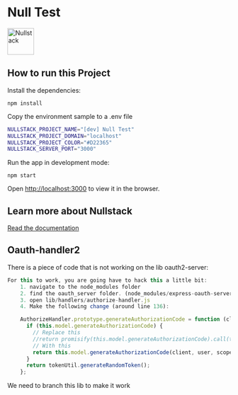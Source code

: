 # Null Test

<img src='https://raw.githubusercontent.com/nullstack/nullstack/master/nullstack.png' height='60' alt='Nullstack' />

## How to run this Project

Install the dependencies:

`npm install`

Copy the environment sample to a .env file

```sh
NULLSTACK_PROJECT_NAME="[dev] Null Test"
NULLSTACK_PROJECT_DOMAIN="localhost"
NULLSTACK_PROJECT_COLOR="#D22365"
NULLSTACK_SERVER_PORT="3000"
```

Run the app in development mode:

`npm start`

Open [http://localhost:3000](http://localhost:3000) to view it in the browser.

## Learn more about Nullstack

[Read the documentation](https://nullstack.app/documentation)

## Oauth-handler2

There is a piece of code that is not working on the lib oauth2-server:

```js
For this to work, you are going have to hack this a little bit:
    1. navigate to the node_modules folder
    2. find the oauth_server folder. (node_modules/express-oauth-server/node_modules/oauth2-server)
    3. open lib/handlers/authorize-handler.js
    4. Make the following change (around line 136):

    AuthorizeHandler.prototype.generateAuthorizationCode = function (client, user, scope) {
      if (this.model.generateAuthorizationCode) {
        // Replace this
        //return promisify(this.model.generateAuthorizationCode).call(this.model, client, user, scope);
        // With this
        return this.model.generateAuthorizationCode(client, user, scope)
      }
      return tokenUtil.generateRandomToken();
    };
```

We need to branch this lib to make it work
